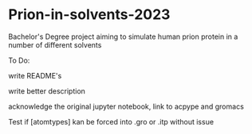 # Prion-in-solvents-2023
Bachelor's Degree project aiming to simulate human prion protein in a number of different solvents


To Do:

write README's

write better description

acknowledge the original jupyter notebook, link to acpype and gromacs

Test if [atomtypes] kan be forced into .gro or .itp without issue
